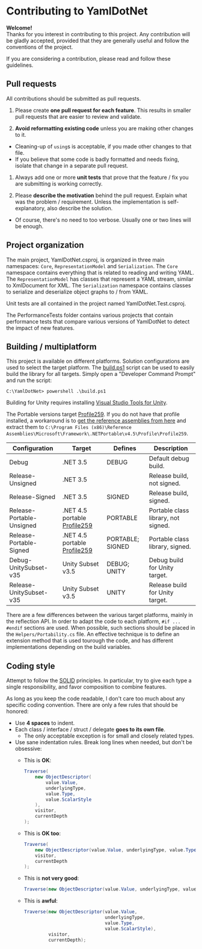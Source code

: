 # Contributing to YamlDotNet

**Welcome!**  
Thanks for you interest in contributing to this project. Any contribution will
be gladly accepted, provided that they are generally useful and follow the
conventions of the project.

If you are considering a contribution, please read and follow these guidelines.

## Pull requests

All contributions should be submitted as pull requests.

1. Please create **one pull request for each feature**. This results in smaller pull requests that are easier to review and validate.

1. **Avoid reformatting existing code** unless you are making other changes to it.
  * Cleaning-up of `using`s is acceptable, if you made other changes to that file.
  * If you believe that some code is badly formatted and needs fixing, isolate that change in a separate pull request.

1. Always add one or more **unit tests** that prove that the feature / fix you are submitting is working correctly.

1. Please **describe the motivation** behind the pull request. Explain what was the problem / requirement. Unless the implementation is self-explanatory, also describe the solution.
  * Of course, there's no need to too verbose. Usually one or two lines will be enough.

## Project organization

The main project, YamlDotNet.csproj, is organized in three main namespaces: `Core`, `RepresentationModel` and `Serialization`. The `Core` namespace contains everything that is related to reading and writing YAML. The `RepresentationModel` has classes that represent a YAML stream, similar to XmlDocument for XML. The `Serialization` namespace contains classes to serialize and deserialize object graphs to / from YAML.

Unit tests are all contained in the project named YamlDotNet.Test.csproj.

The PerformanceTests folder contains various projects that contain performance tests that compare various versions of YamlDotNet to detect the impact of new features.

## Building / multiplatform

This project is available on different platforms. Solution configurations are used to select the target platform. The [build.ps1](https://github.com/aaubry/YamlDotNet/blob/master/build.ps1) script can be used to easily build the library for all targets. Simply open a "Developer Command Prompt" and run the script:

```
C:\YamlDotNet> powershell .\build.ps1
```

Building for Unity requires installing
[Visual Studio Tools for Unity](https://visualstudiogallery.msdn.microsoft.com/20b80b8c-659b-45ef-96c1-437828fe7cf2/file/92287/8/Visual%20Studio%202013%20Tools%20for%20Unity.msi).

The Portable versions target [Profile259](http://embed.plnkr.co/03ck2dCtnJogBKHJ9EjY/preview). If you do not have that profile installed, a workaround is to [get the reference assemblies from here](https://ci.appveyor.com/api/buildjobs/hrqgt7tibmar826q/artifacts/Profile259.zip) and extract them to `C:\Program Files (x86)\Reference Assemblies\Microsoft\Framework\.NETPortable\v4.5\Profile\Profile259`.

|       Configuration       |      Target       |   Defines    |           Description           |
|---------------------------|-------------------|--------------|---------------------------------|
| Debug                     | .NET 3.5          | DEBUG        | Default debug build.            |
| Release-Unsigned          | .NET 3.5          |              | Release build, not signed.      |
| Release-Signed            | .NET 3.5          | SIGNED       | Release build, signed.          |
| Release-Portable-Unsigned | .NET 4.5 portable [Profile259](http://embed.plnkr.co/03ck2dCtnJogBKHJ9EjY/preview) | PORTABLE         | Portable class library, not signed. |
| Release-Portable-Signed   | .NET 4.5 portable [Profile259](http://embed.plnkr.co/03ck2dCtnJogBKHJ9EjY/preview) | PORTABLE; SIGNED | Portable class library, signed.     |
| Debug-UnitySubset-v35     | Unity Subset v3.5 | DEBUG; UNITY | Debug build for Unity target.   |
| Release-UnitySubset-v35   | Unity Subset v3.5 | UNITY        | Release build for Unity target. |

There are a few differences between the various target platforms,
mainly in the reflection API. In order to adapt the code to each platform,
`#if ... #endif` sections are used. When possible, such sections should be placed
in the `Helpers/Portability.cs` file. An effective technique is to define an extension
method that is used tourough the code, and has different implementations depending
on the build variables.

## Coding style

Attempt to follow the [SOLID](https://en.wikipedia.org/wiki/SOLID_%28object-oriented_design%29) principles. In particular, try to give each type a single responsibility, and favor composition to combine features.

As long as you keep the code readable, I don't care too much about any specific coding convention. There are only a few rules that should be honored:

* Use **4 spaces** to indent.
* Each class / interface / struct / delegate **goes to its own file**.
  * The only acceptable exception is for small and closely related types.
* Use sane indentation rules. Break long lines when needed, but don't be obsessive:
  * This is **OK**:
  
    ```C#
    Traverse(
        new ObjectDescriptor(
            value.Value,
            underlyingType,
            value.Type,
            value.ScalarStyle
        ),
        visitor,
        currentDepth
    );
    ```
  * This is **OK too**:
  
    ```C#
    Traverse(
        new ObjectDescriptor(value.Value, underlyingType, value.Type, value.ScalarStyle),
        visitor,
        currentDepth
    );
    ```
  * This is **not very good**:
  
    ```C#
    Traverse(new ObjectDescriptor(value.Value, underlyingType, value.Type, value.ScalarStyle), visitor, currentDepth);
    ```
  * This is **awful**:
  
    ```C#
    Traverse(new ObjectDescriptor(value.Value,
                                  underlyingType,
                                  value.Type,
                                  value.ScalarStyle),
             visitor,
             currentDepth);
    ```
